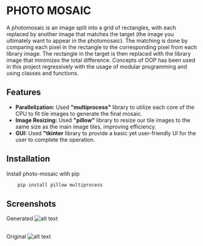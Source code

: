 
# PHOTO MOSAIC

A photomosaic is an image split into a grid of rectangles, with each replaced by another image that matches the target (the image you ultimately want to appear in the photomosaic). The matching is done by comparing each pixel in the rectangle to the corresponding pixel from each library image. The rectangle in the target is then replaced with the library image that minimizes the total difference. Concepts of OOP has been used in this project regressively with the usage of modular programming and using classes and functions. 


## Features

- **Parallelization:** Used **"multiprocess"** library to utilize each core of the CPU to fit tile images to generate the final mosaic. 
- **Image Resizing:** Used **"pillow"** library to resize our tile images to the same size as the main image tiles, improving efficiency.
- **GUI:** Used **"tkinter** library to provide a basic yet user-friendly UI for the user to complete the operation.


## Installation

Install photo-mosaic with pip

```bash
    pip install pillow multiprocess
```
    
## Screenshots

Generated
![alt text](https://github.com/jayantknaik/PhotoMosaic/blob/master/mosaic.jpeg?raw=true)
##

Original
![alt text](https://github.com/jayantknaik/PhotoMosaic/blob/master/Media/source.jpg?raw=true)
